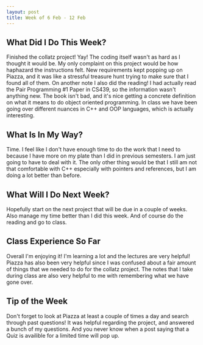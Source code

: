 ```yaml
---
layout: post
title: Week of 6 Feb - 12 Feb
---
```


## What Did I Do This Week?

Finished the collatz project! Yay! The coding itself wasn't as hard as I thought it would be. My only complaint on this project would be how haphazard the instructions felt. New requirements kept popping up on Piazza, and it was like a stressful treasure hunt trying to make sure that I found all of them. On another note I also did the reading! I had actually read the Pair Programming #1 Paper in CS439, so the information wasn't anything new. The book isn't bad, and it's nice getting a concrete definition on what it means to do object oriented programming. In class we have been going over different nuances in C++ and OOP languages, which is actually interesting.

## What Is In My Way?

Time. I feel like I don't have enough time to do the work that I need to because I have more on my plate than I did in previous semesters. I am just going to have to deal with it. The only other thing would be that I still am not that comfortable with C++ especially with pointers and references, but I am doing a lot better than before.

## What Will I Do Next Week?

Hopefully start on the next project that will be due in a couple of weeks. Also manage my time better than I did this week. And of course do the reading and go to class.

## Class Experience So Far

Overall I'm enjoying it! I'm learning a lot and the lectures are very helpful! Piazza has also been very helpful since I was confused about a fair amount of things that we needed to do for the collatz project. The notes that I take during class are also very helpful to me with remembering what we have gone over.

## Tip of the Week

Don't forget to look at Piazza at least a couple of times a day and search through past questions! It was helpful regarding the project, and answered a bunch of my questions. And you never know when a post saying that a Quiz is availible for a limited time will pop up.
